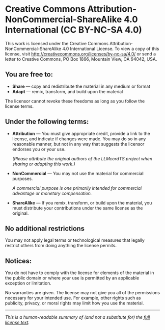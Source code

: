 # Creative Commons Attribution-NonCommercial-ShareAlike 4.0 International (CC BY-NC-SA 4.0)

This work is licensed under the Creative Commons Attribution-NonCommercial-ShareAlike 4.0 International License. To view a copy of this license, visit http://creativecommons.org/licenses/by-nc-sa/4.0/ or send a letter to Creative Commons, PO Box 1866, Mountain View, CA 94042, USA.

## You are free to:

*   **Share** — copy and redistribute the material in any medium or format
*   **Adapt** — remix, transform, and build upon the material

The licensor cannot revoke these freedoms as long as you follow the license terms.

## Under the following terms:

*   **Attribution** — You must give appropriate credit, provide a link to the license, and indicate if changes were made. You may do so in any reasonable manner, but not in any way that suggests the licensor endorses you or your use.

    *(Please attribute the original authors of the LLMcordTS project when sharing or adapting this work.)*

*   **NonCommercial** — You may not use the material for commercial purposes.

    *A commercial purpose is one primarily intended for commercial advantage or monetary compensation.*

*   **ShareAlike** — If you remix, transform, or build upon the material, you must distribute your contributions under the same license as the original.

## No additional restrictions

You may not apply legal terms or technological measures that legally restrict others from doing anything the license permits.

## Notices:

You do not have to comply with the license for elements of the material in the public domain or where your use is permitted by an applicable exception or limitation.

No warranties are given. The license may not give you all of the permissions necessary for your intended use. For example, other rights such as publicity, privacy, or moral rights may limit how you use the material.

---

*This is a human-readable summary of (and not a substitute for) the [full license text](http://creativecommons.org/licenses/by-nc-sa/4.0/legalcode).*